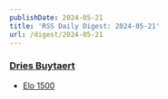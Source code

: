 ```yaml
---
publishDate: 2024-05-21
title: 'RSS Daily Digest: 2024-05-21'
url: /digest/2024-05-21
---
```


### [Dries Buytaert](https://dri.es/)

  * [Elo 1500](https://dri.es/elo-1500)
  
